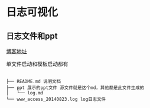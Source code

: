 # 日志可视化 

## 日志文件和ppt

[博客地址](https://github.com/shengxinjing/my_blog/issues/2)

单文件启动和模板启动都有



```

├── README.md 说明文档
├── ppt 展示的ppt文件 源文件就是这个md，其他都是此文件生成的
│   └── log.md
└── www_access_20140823.log log日志文件

```